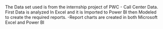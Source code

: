 The Data set used is from the internship project of PWC - Call Center Data. 
First Data is analyzed In Excel and it is Imported to Power BI then Modeled to create the required reports.
-Report charts are created in both Microsoft Excel and Power BI 
